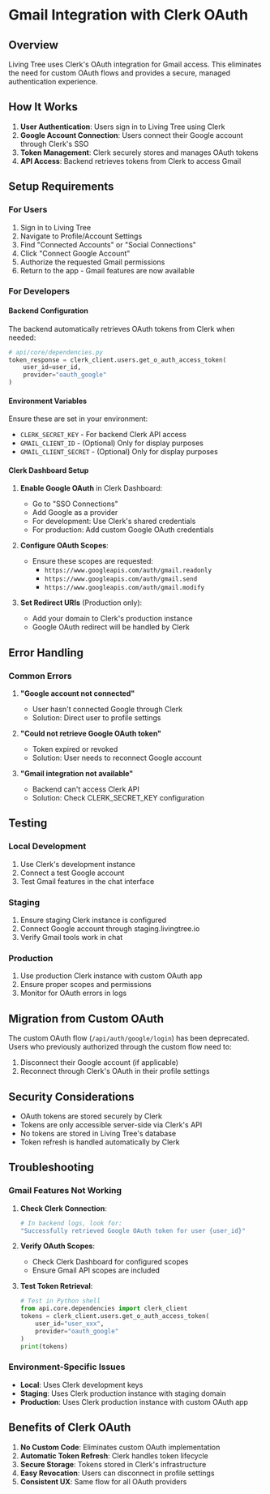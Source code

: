 # Gmail Integration with Clerk OAuth

## Overview

Living Tree uses Clerk's OAuth integration for Gmail access. This eliminates the need for custom OAuth flows and provides a secure, managed authentication experience.

## How It Works

1. **User Authentication**: Users sign in to Living Tree using Clerk
2. **Google Account Connection**: Users connect their Google account through Clerk's SSO
3. **Token Management**: Clerk securely stores and manages OAuth tokens
4. **API Access**: Backend retrieves tokens from Clerk to access Gmail

## Setup Requirements

### For Users

1. Sign in to Living Tree
2. Navigate to Profile/Account Settings
3. Find "Connected Accounts" or "Social Connections"
4. Click "Connect Google Account"
5. Authorize the requested Gmail permissions
6. Return to the app - Gmail features are now available

### For Developers

#### Backend Configuration

The backend automatically retrieves OAuth tokens from Clerk when needed:

```python
# api/core/dependencies.py
token_response = clerk_client.users.get_o_auth_access_token(
    user_id=user_id,
    provider="oauth_google"
)
```

#### Environment Variables

Ensure these are set in your environment:

- `CLERK_SECRET_KEY` - For backend Clerk API access
- `GMAIL_CLIENT_ID` - (Optional) Only for display purposes
- `GMAIL_CLIENT_SECRET` - (Optional) Only for display purposes

#### Clerk Dashboard Setup

1. **Enable Google OAuth** in Clerk Dashboard:
   - Go to "SSO Connections"
   - Add Google as a provider
   - For development: Use Clerk's shared credentials
   - For production: Add custom Google OAuth credentials

2. **Configure OAuth Scopes**:
   - Ensure these scopes are requested:
     - `https://www.googleapis.com/auth/gmail.readonly`
     - `https://www.googleapis.com/auth/gmail.send`
     - `https://www.googleapis.com/auth/gmail.modify`

3. **Set Redirect URIs** (Production only):
   - Add your domain to Clerk's production instance
   - Google OAuth redirect will be handled by Clerk

## Error Handling

### Common Errors

1. **"Google account not connected"**
   - User hasn't connected Google through Clerk
   - Solution: Direct user to profile settings

2. **"Could not retrieve Google OAuth token"**
   - Token expired or revoked
   - Solution: User needs to reconnect Google account

3. **"Gmail integration not available"**
   - Backend can't access Clerk API
   - Solution: Check CLERK_SECRET_KEY configuration

## Testing

### Local Development

1. Use Clerk's development instance
2. Connect a test Google account
3. Test Gmail features in the chat interface

### Staging

1. Ensure staging Clerk instance is configured
2. Connect Google account through staging.livingtree.io
3. Verify Gmail tools work in chat

### Production

1. Use production Clerk instance with custom OAuth app
2. Ensure proper scopes and permissions
3. Monitor for OAuth errors in logs

## Migration from Custom OAuth

The custom OAuth flow (`/api/auth/google/login`) has been deprecated. Users who previously authorized through the custom flow need to:

1. Disconnect their Google account (if applicable)
2. Reconnect through Clerk's OAuth in their profile settings

## Security Considerations

- OAuth tokens are stored securely by Clerk
- Tokens are only accessible server-side via Clerk's API
- No tokens are stored in Living Tree's database
- Token refresh is handled automatically by Clerk

## Troubleshooting

### Gmail Features Not Working

1. **Check Clerk Connection**:

   ```bash
   # In backend logs, look for:
   "Successfully retrieved Google OAuth token for user {user_id}"
   ```

2. **Verify OAuth Scopes**:
   - Check Clerk Dashboard for configured scopes
   - Ensure Gmail API scopes are included

3. **Test Token Retrieval**:
   ```python
   # Test in Python shell
   from api.core.dependencies import clerk_client
   tokens = clerk_client.users.get_o_auth_access_token(
       user_id="user_xxx",
       provider="oauth_google"
   )
   print(tokens)
   ```

### Environment-Specific Issues

- **Local**: Uses Clerk development keys
- **Staging**: Uses Clerk production instance with staging domain
- **Production**: Uses Clerk production instance with custom OAuth app

## Benefits of Clerk OAuth

1. **No Custom Code**: Eliminates custom OAuth implementation
2. **Automatic Token Refresh**: Clerk handles token lifecycle
3. **Secure Storage**: Tokens stored in Clerk's infrastructure
4. **Easy Revocation**: Users can disconnect in profile settings
5. **Consistent UX**: Same flow for all OAuth providers
